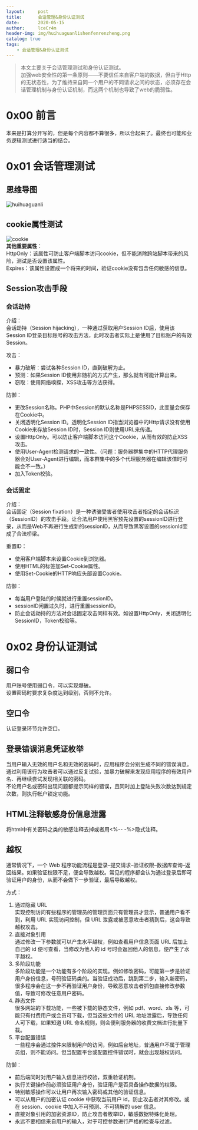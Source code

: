 ```yaml
---
layout:     post
title:      会话管理&身份认证测试
date:       2020-05-15
author:     lceCr4m
header-img: img/huihuaguanlishenfenrenzheng.png
catalog: true
tags:
    - 会话管理&身份认证测试
---
```

> 本文主要关于会话管理测试和身份认证测试。  
加强web安全性的第一条原则——不要信任来自客户端的数据，但由于Http的无状态性，为了维持来自同一个用户的不同请求之间的状态，必须存在会话管理机制与身份认证机制，而这两个机制也导致了web的脆弱性。

# 0x00 前言
本来是打算分开写的，但是每个内容都不算很多，所以合起来了。最终也可能和业务逻辑测试进行适当的结合。
# 0x01 会话管理测试
## 思维导图
![huihuaguanli](https://github.com/lceCre4m/lceCre4m.github.io/blob/master/img/huihuaguanli.png?raw=true)
## cookie属性测试
![cookie](https://github.com/lceCre4m/lceCre4m.github.io/blob/master/img/cookie.png?raw=true)  
**其他重要属性**：  
HttpOnly：该属性可防止客户端脚本访问cookie，但不能消除跨站脚本带来的风险，测试是否设置该属性。  
Expires：该属性设置成一个将来的时间，验证cookie没有包含任何敏感的信息。
## Session攻击手段
### 会话劫持
介绍：  
会话劫持（Session hijacking），一种通过获取用户Session ID后，使用该Session ID登录目标账号的攻击方法，此时攻击者实际上是使用了目标账户的有效Session。  

攻击：  
- 暴力破解：尝试各种Session ID，直到破解为止。
- 预测：如果Session ID使用非随机的方式产生，那么就有可能计算出来。
- 窃取：使用网络嗅探，XSS攻击等方法获得。

防御：  
- 更改Session名称。PHP中Session的默认名称是PHPSESSID，此变量会保存在Cookie中。
- 关闭透明化Session ID。透明化Session ID指当浏览器中的Http请求没有使用Cookie来存放Session ID时，Session ID则使用URL来传递。
- 设置HttpOnly。可以防止客户端脚本访问这个Cookie，从而有效的防止XSS攻击。
- 使用User-Agent检测请求的一致性。（问题：服务器群集中的HTTP代理服务器会对User-Agent进行编辑，而本群集中的多个代理服务器在编辑该值时可能会不一致。）
- 加入Token校验。
### 会话固定
介绍：  
会话固定（Session fixation）是一种诱骗受害者使用攻击者指定的会话标识（SessionID）的攻击手段。让合法用户使用黑客预先设置的sessionID进行登录，从而是Web不再进行生成新的sessionID，从而导致黑客设置的sessionId变成了合法桥梁。

重置ID：  
- 使用客户端脚本来设置Cookie到浏览器。
- 使用HTML的<META>标签加Set-Cookie属性。
- 使用Set-Cookie的HTTP响应头部设置Cookie。

防御：
- 每当用户登陆的时候就进行重置sessionID。
- sessionID闲置过久时，进行重置sessionID。
- 防止会话劫持的方法对会话固定攻击同样有效。如设置HttpOnly，关闭透明化SessionID，Token校验等。
# 0x02 身份认证测试
## 弱口令
用户账号使用弱口令，可以实现爆破。  
设置密码时要求复杂度达到级别，否则不允许。
## 空口令
认证登录环节允许空口。
## 登录错误消息凭证枚举
当用户输入无效的用户名和无效的密码时，应用程序会分别生成不同的错误消息。通过利用该行为攻击者可以通过反复试验，加暴力破解来发现应用程序的有效用户名、再继续尝试发现相关联的密码。   
不论用户名或密码出现问题都提示同样的错误，且同时加上登陆失败次数达到规定次数，则执行帐户锁定功能。 
## HTML注释敏感身份信息泄露 
将html中有关密码之类的敏感注释去掉或者用<%-- -%>隐式注释。 
## 越权
通常情况下，一个 Web 程序功能流程是登录–提交请求–验证权限–数据库查询–返回结果。如果验证权限不足，便会导致越权。常见的程序都会认为通过登录后即可验证用户的身份，从而不会做下一步验证，最后导致越权。  

方式：  
1. 通过隐藏 URL  
实现控制访问有些程序的管理员的管理页面只有管理员才显示，普通用户看不到，利用 URL 实现访问控制，但 URL 泄露或被恶意攻击者猜到后，这会导致越权攻击。
2. 直接对象引用  
通过修改一下参数就可以产生水平越权，例如查看用户信息页面 URL 后加上自己的 id 便可查看，当修改为他人的 id 号时会返回他人的信息，便产生了水平越权。
3. 多阶段功能  
多阶段功能是一个功能有多个阶段的实现。例如修改密码，可能第一步是验证用户身份信息，号码验证码类的。当验证成功后，跳到第二步，输入新密码，很多程序会在这一步不再验证用户身份，导致恶意攻击者抓包直接修改参数值，导致可修改任意用户密码。
4. 静态文件  
很多网站的下载功能，一些被下载的静态文件，例如 pdf、word、xls 等，可能只有付费用户或会员可下载，但当这些文件的 URL 地址泄露后，导致任何人可下载，如果知道 URL 命名规则，则会便利服务器的收费文档进行批量下载。
5. 平台配置错误  
一些程序会通过控件来限制用户的访问，例如后台地址，普通用户不属于管理员组，则不能访问。但当配置平台或配置控件错误时，就会出现越权访问。

防御：  
- 前后端同时对用户输入信息进行校验，双重验证机制。
- 执行关键操作前必须验证用户身份，验证用户是否具备操作数据的权限。
- 特别敏感操作可以让用户再次输入密码或其他的验证信息。
- 可以从用户的加密认证 cookie 中获取当前用户 id，防止攻击者对其修改。或在 session、cookie 中加入不可预测、不可猜解的 user 信息。
- 直接对象引用的加密资源ID，防止攻击者枚举ID，敏感数据特殊化处理。
- 永远不要相信来自用户的输入，对于可控参数进行严格的检查与过滤。

